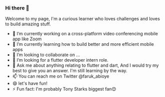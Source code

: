 ### Hi there 👋

Welcome to my page, I'm a curious learner who loves challenges and loves to build amazing stuff.


- 🔭 I’m currently working on a cross-platform video conferencing mobile app like Zoom 
- 🌱 I’m currently learning how to build better and more efficient mobile apps 
- 👯 I’m looking to collaborate on ...
- 🤔 I’m looking for a flutter developer intern role. 
- 💬 Ask me about anything relating to flutter and dart, And I would try my best to give you an answer. I'm still learning by the way.
- 📫 You can reach me on Twitter @faruk_abioye
- 😄 let's have fun!
- ⚡ Fun fact: I'm probably Tony Starks biggest fan😊

